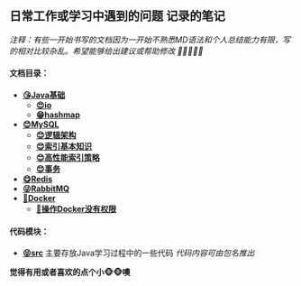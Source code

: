 ## 日常工作或学习中遇到的问题 记录的笔记

*注释：有些一开始书写的文档因为一开始不熟悉MD语法和个人总结能力有限，写的相对比较杂乱。希望能够给出建议或帮助修改	🤞🤞🤞🤞🤞*

#### 文档目录：

- **[😘Java基础](/doc/java)**
  - **[😍io](/doc/java/io)**
  - **[😁hashmap](/doc/java/javabase/hashmap)**
- **[😊MySQL](/doc/mysql)**
  - **[😊逻辑架构](/doc/mysql/MySQL逻辑架构.md)**
  - **[😊索引基本知识](/doc/mysql/MySQL索引.md)**
  - **[😊高性能索引策略](/doc/mysql/MySQL索引高性能策略.md)**
  - **[😊事务](/doc/mysql/MySQL事务.md)**
- **[😋Redis](/doc/redis/Redis大纲.md)**
- **[😜RabbitMQ](/doc/rabbitmq)**
- **[🤣Docker](/doc/docker)**
  - **[🐷操作Docker没有权限](/doc/docker/执行docker报没有权限解决.md)**

#### 代码模块：

- **[😝src](/src)** 主要存放Java学习过程中的一些代码 *代码内容可由包名推出*



**觉得有用或者喜欢的点个小🐵🐵噢**